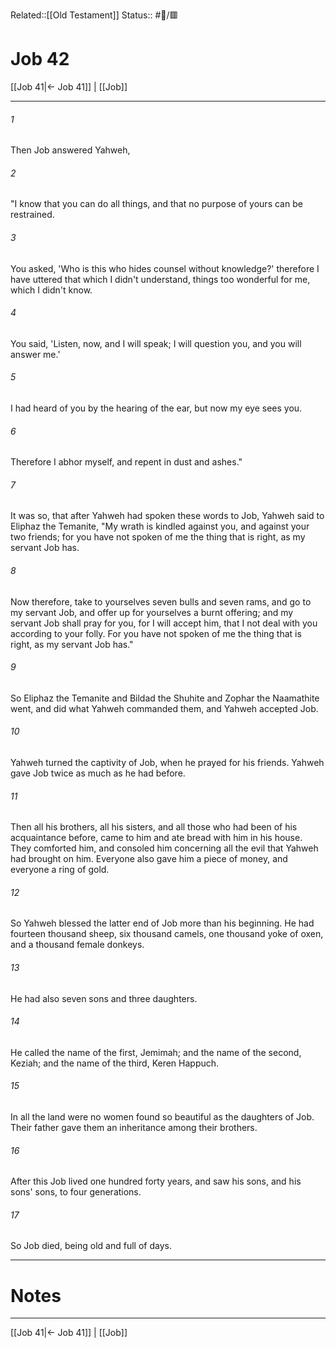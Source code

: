 Related::[[Old Testament]]
Status:: #📖/🟥
# Job 42

[[Job 41|← Job 41]] | [[Job]]
***



###### 1 
Then Job answered Yahweh, 

###### 2 
"I know that you can do all things, and that no purpose of yours can be restrained. 

###### 3 
You asked, 'Who is this who hides counsel without knowledge?' therefore I have uttered that which I didn't understand, things too wonderful for me, which I didn't know. 

###### 4 
You said, 'Listen, now, and I will speak; I will question you, and you will answer me.' 

###### 5 
I had heard of you by the hearing of the ear, but now my eye sees you. 

###### 6 
Therefore I abhor myself, and repent in dust and ashes." 

###### 7 
It was so, that after Yahweh had spoken these words to Job, Yahweh said to Eliphaz the Temanite, "My wrath is kindled against you, and against your two friends; for you have not spoken of me the thing that is right, as my servant Job has. 

###### 8 
Now therefore, take to yourselves seven bulls and seven rams, and go to my servant Job, and offer up for yourselves a burnt offering; and my servant Job shall pray for you, for I will accept him, that I not deal with you according to your folly. For you have not spoken of me the thing that is right, as my servant Job has." 

###### 9 
So Eliphaz the Temanite and Bildad the Shuhite and Zophar the Naamathite went, and did what Yahweh commanded them, and Yahweh accepted Job. 

###### 10 
Yahweh turned the captivity of Job, when he prayed for his friends. Yahweh gave Job twice as much as he had before. 

###### 11 
Then all his brothers, all his sisters, and all those who had been of his acquaintance before, came to him and ate bread with him in his house. They comforted him, and consoled him concerning all the evil that Yahweh had brought on him. Everyone also gave him a piece of money, and everyone a ring of gold. 

###### 12 
So Yahweh blessed the latter end of Job more than his beginning. He had fourteen thousand sheep, six thousand camels, one thousand yoke of oxen, and a thousand female donkeys. 

###### 13 
He had also seven sons and three daughters. 

###### 14 
He called the name of the first, Jemimah; and the name of the second, Keziah; and the name of the third, Keren Happuch. 

###### 15 
In all the land were no women found so beautiful as the daughters of Job. Their father gave them an inheritance among their brothers. 

###### 16 
After this Job lived one hundred forty years, and saw his sons, and his sons' sons, to four generations. 

###### 17 
So Job died, being old and full of days.

---
# Notes


***
[[Job 41|← Job 41]] | [[Job]]
